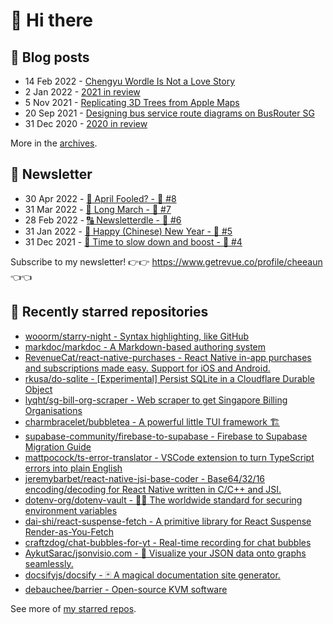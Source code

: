 # 👋 Hi there

## 📝 Blog posts

<!-- feed start -->
- 14 Feb 2022 - [Chengyu Wordle Is Not a Love Story](https://cheeaun.com/blog/2022/02/chengyu-wordle-is-not-a-love-story/)
- 2 Jan 2022 - [2021 in review](https://cheeaun.com/blog/2022/01/2021-in-review/)
- 5 Nov 2021 - [Replicating 3D Trees from Apple Maps](https://cheeaun.com/blog/2021/11/replicating-3d-trees-apple-maps/)
- 20 Sep 2021 - [Designing bus service route diagrams on BusRouter SG](https://cheeaun.com/blog/2021/09/bus-service-route-diagrams-busrouter-sg/)
- 31 Dec 2020 - [2020 in review](https://cheeaun.com/blog/2020/12/2020-in-review/)
<!-- feed end -->

More in the [archives](https://cheeaun.com/blog/archives/).

## 📰 Newsletter

<!-- newsletter start -->
- 30 Apr 2022 - [🤔 April Fooled? - 🥫 #8](https://www.getrevue.co/profile/cheeaun/issues/april-fooled-8-1112032)
- 31 Mar 2022 - [🚶 Long March - 🥫 #7](https://www.getrevue.co/profile/cheeaun/issues/long-march-7-1061697)
- 28 Feb 2022 - [🔠 Newsletterdle - 🥫 #6](https://www.getrevue.co/profile/cheeaun/issues/newsletterdle-6-1014288)
- 31 Jan 2022 - [🧧 Happy (Chinese) New Year - 🥫 #5](https://www.getrevue.co/profile/cheeaun/issues/happy-chinese-new-year-5-963222)
- 31 Dec 2021 - [🥃 Time to slow down and boost - 🥫 #4](https://www.getrevue.co/profile/cheeaun/issues/time-to-slow-down-and-boost-4-906334)
<!-- newsletter end -->

Subscribe to my newsletter! 👉👉 https://www.getrevue.co/profile/cheeaun 👈👈

## 🌟 Recently starred repositories

<!-- starred repos start -->
- [wooorm/starry-night - Syntax highlighting, like GitHub](https://github.com/wooorm/starry-night)
- [markdoc/markdoc - A Markdown-based authoring system](https://github.com/markdoc/markdoc)
- [RevenueCat/react-native-purchases - React Native in-app purchases and subscriptions made easy. Support for iOS and Android.](https://github.com/RevenueCat/react-native-purchases)
- [rkusa/do-sqlite - [Experimental] Persist SQLite in a Cloudflare Durable Object](https://github.com/rkusa/do-sqlite)
- [lyqht/sg-bill-org-scraper - Web scraper to get Singapore Billing Organisations](https://github.com/lyqht/sg-bill-org-scraper)
- [charmbracelet/bubbletea - A powerful little TUI framework 🏗](https://github.com/charmbracelet/bubbletea)
- [supabase-community/firebase-to-supabase - Firebase to Supabase Migration Guide](https://github.com/supabase-community/firebase-to-supabase)
- [mattpocock/ts-error-translator - VSCode extension to turn TypeScript errors into plain English](https://github.com/mattpocock/ts-error-translator)
- [jeremybarbet/react-native-jsi-base-coder - Base64/32/16 encoding/decoding for React Native written in C/C++ and JSI.](https://github.com/jeremybarbet/react-native-jsi-base-coder)
- [dotenv-org/dotenv-vault - 🔐💛 The worldwide standard for securing environment variables](https://github.com/dotenv-org/dotenv-vault)
- [dai-shi/react-suspense-fetch - A primitive library for React Suspense Render-as-You-Fetch](https://github.com/dai-shi/react-suspense-fetch)
- [craftzdog/chat-bubbles-for-yt - Real-time recording for chat bubbles ](https://github.com/craftzdog/chat-bubbles-for-yt)
- [AykutSarac/jsonvisio.com - 🧩 Visualize your JSON data onto graphs seamlessly.](https://github.com/AykutSarac/jsonvisio.com)
- [docsifyjs/docsify - 🃏 A magical documentation site generator.](https://github.com/docsifyjs/docsify)
- [debauchee/barrier - Open-source KVM software](https://github.com/debauchee/barrier)
<!-- starred repos end -->

See more of [my starred repos](https://github.com/stars/cheeaun/).
